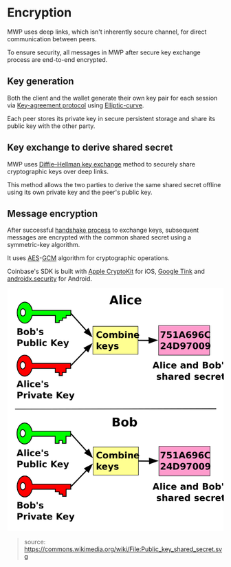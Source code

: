 # Encryption

MWP uses deep links, which isn't inherently secure channel, for direct communication between peers.

To ensure security, all messages in MWP after secure key exchange process are end-to-end encrypted.

## Key generation

Both the client and the wallet generate their own key pair for each session via [Key-agreement protocol](https://en.wikipedia.org/wiki/Key-agreement_protocol) using [Elliptic-curve](https://en.wikipedia.org/wiki/Elliptic-curve_cryptography).

Each peer stores its private key in secure persistent storage
and share its public key with the other party.

## Key exchange to derive shared secret

MWP uses [Diffie–Hellman key exchange](https://en.wikipedia.org/wiki/Diffie%E2%80%93Hellman_key_exchange) method to securely share cryptographic keys over deep links.

This method allows the two parties to derive the same shared secret offline using its own private key and the peer's public key.

## Message encryption

After successful [handshake process](/docs/spec/handshake) to exchange keys, subsequent messages are encrypted with the common shared secret using a symmetric-key algorithm.

It uses [AES](https://en.wikipedia.org/wiki/Advanced_Encryption_Standard)-[GCM](https://en.wikipedia.org/wiki/Galois/Counter_Mode) algorithm for cryptographic operations.

Coinbase's SDK is built with 
[Apple CryptoKit](https://developer.apple.com/documentation/cryptokit/) for iOS, 
[Google Tink](https://github.com/google/tink) and [androidx.security](https://developer.android.com/jetpack/androidx/releases/security) for Android.

![](img/diffie-hellman.png)
> source: https://commons.wikimedia.org/wiki/File:Public_key_shared_secret.svg
